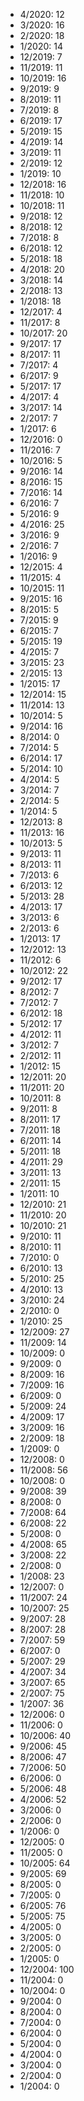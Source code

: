 *  4/2020: 12
*  3/2020: 16
*  2/2020: 18
*  1/2020: 14
*  12/2019: 7
*  11/2019: 11
*  10/2019: 16
*  9/2019: 9
*  8/2019: 11
*  7/2019: 8
*  6/2019: 17
*  5/2019: 15
*  4/2019: 14
*  3/2019: 11
*  2/2019: 12
*  1/2019: 10
*  12/2018: 16
*  11/2018: 10
*  10/2018: 11
*  9/2018: 12
*  8/2018: 12
*  7/2018: 8
*  6/2018: 12
*  5/2018: 18
*  4/2018: 20
*  3/2018: 14
*  2/2018: 13
*  1/2018: 18
*  12/2017: 4
*  11/2017: 8
*  10/2017: 20
*  9/2017: 17
*  8/2017: 11
*  7/2017: 4
*  6/2017: 9
*  5/2017: 17
*  4/2017: 4
*  3/2017: 14
*  2/2017: 7
*  1/2017: 6
*  12/2016: 0
*  11/2016: 7
*  10/2016: 5
*  9/2016: 14
*  8/2016: 15
*  7/2016: 14
*  6/2016: 7
*  5/2016: 9
*  4/2016: 25
*  3/2016: 9
*  2/2016: 7
*  1/2016: 9
*  12/2015: 4
*  11/2015: 4
*  10/2015: 11
*  9/2015: 16
*  8/2015: 5
*  7/2015: 9
*  6/2015: 7
*  5/2015: 19
*  4/2015: 7
*  3/2015: 23
*  2/2015: 13
*  1/2015: 17
*  12/2014: 15
*  11/2014: 13
*  10/2014: 5
*  9/2014: 16
*  8/2014: 0
*  7/2014: 5
*  6/2014: 17
*  5/2014: 10
*  4/2014: 5
*  3/2014: 7
*  2/2014: 5
*  1/2014: 5
*  12/2013: 8
*  11/2013: 16
*  10/2013: 5
*  9/2013: 11
*  8/2013: 11
*  7/2013: 6
*  6/2013: 12
*  5/2013: 28
*  4/2013: 17
*  3/2013: 6
*  2/2013: 6
*  1/2013: 17
*  12/2012: 13
*  11/2012: 6
*  10/2012: 22
*  9/2012: 17
*  8/2012: 7
*  7/2012: 7
*  6/2012: 18
*  5/2012: 17
*  4/2012: 11
*  3/2012: 7
*  2/2012: 11
*  1/2012: 15
*  12/2011: 20
*  11/2011: 20
*  10/2011: 8
*  9/2011: 8
*  8/2011: 17
*  7/2011: 18
*  6/2011: 14
*  5/2011: 18
*  4/2011: 29
*  3/2011: 13
*  2/2011: 15
*  1/2011: 10
*  12/2010: 21
*  11/2010: 20
*  10/2010: 21
*  9/2010: 11
*  8/2010: 11
*  7/2010: 0
*  6/2010: 13
*  5/2010: 25
*  4/2010: 13
*  3/2010: 24
*  2/2010: 0
*  1/2010: 25
*  12/2009: 27
*  11/2009: 14
*  10/2009: 0
*  9/2009: 0
*  8/2009: 16
*  7/2009: 16
*  6/2009: 0
*  5/2009: 24
*  4/2009: 17
*  3/2009: 16
*  2/2009: 18
*  1/2009: 0
*  12/2008: 0
*  11/2008: 56
*  10/2008: 0
*  9/2008: 39
*  8/2008: 0
*  7/2008: 64
*  6/2008: 22
*  5/2008: 0
*  4/2008: 65
*  3/2008: 22
*  2/2008: 0
*  1/2008: 23
*  12/2007: 0
*  11/2007: 24
*  10/2007: 25
*  9/2007: 28
*  8/2007: 28
*  7/2007: 59
*  6/2007: 0
*  5/2007: 29
*  4/2007: 34
*  3/2007: 65
*  2/2007: 75
*  1/2007: 36
*  12/2006: 0
*  11/2006: 0
*  10/2006: 40
*  9/2006: 45
*  8/2006: 47
*  7/2006: 50
*  6/2006: 0
*  5/2006: 48
*  4/2006: 52
*  3/2006: 0
*  2/2006: 0
*  1/2006: 0
*  12/2005: 0
*  11/2005: 0
*  10/2005: 64
*  9/2005: 69
*  8/2005: 0
*  7/2005: 0
*  6/2005: 76
*  5/2005: 75
*  4/2005: 0
*  3/2005: 0
*  2/2005: 0
*  1/2005: 0
*  12/2004: 100
*  11/2004: 0
*  10/2004: 0
*  9/2004: 0
*  8/2004: 0
*  7/2004: 0
*  6/2004: 0
*  5/2004: 0
*  4/2004: 0
*  3/2004: 0
*  2/2004: 0
*  1/2004: 0